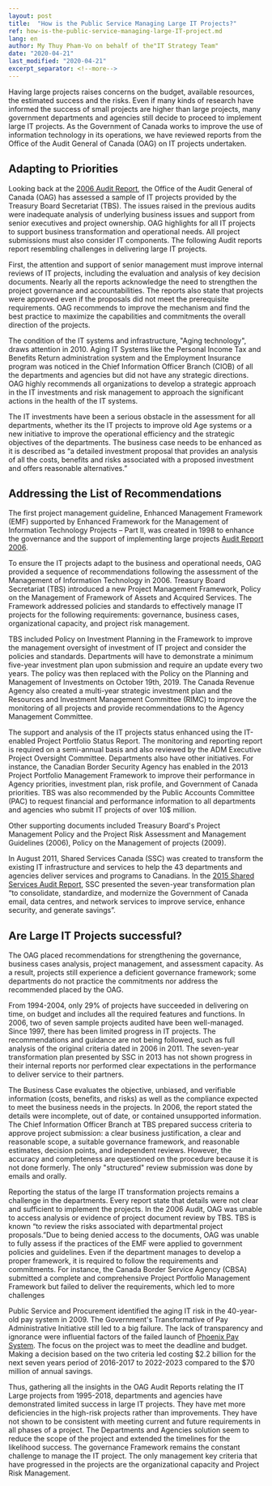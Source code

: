 ```yaml
---
layout: post
title:  "How is the Public Service Managing Large IT Projects?"
ref: how-is-the-public-service-managing-large-IT-project.md
lang: en
author: My Thuy Pham-Vo on behalf of the"IT Strategy Team"
date: "2020-04-21"
last_modified: "2020-04-21"
excerpt_separator: <!--more-->
---
```


Having large projects raises concerns on the budget, available resources, the estimated success and the risks. Even if many kinds of research have informed the success of small projects are higher than large projects, many government departments and agencies still decide to proceed to implement large IT projects. As the Government of Canada works to improve the use of information technology in its operations, we have reviewed reports from the Office of the Audit General of Canada (OAG) on IT projects undertaken. 
 
## Adapting to Priorities
Looking back at the [2006 Audit Report](https://www.oag-bvg.gc.ca/internet/English/parl_oag_200611_03_e_14971.html), the Office of the Audit General of Canada (OAG) has assessed a sample of IT projects provided by the Treasury Board Secretariat (TBS). The issues raised in the previous audits were inadequate analysis of underlying business issues and support from senior executives and project ownership. OAG highlights for all IT projects to support business transformation and operational needs. All project submissions must also consider IT components. The following Audit reports report resembling challenges in delivering large IT projects. 

First, the attention and support of senior management must improve internal reviews of IT projects, including the evaluation and analysis of key decision documents. Nearly all the reports acknowledge the need to strengthen the project governance and accountabilities. The reports also state that projects were approved even if the proposals did not meet the prerequisite requirements. OAG recommends to improve the mechanism and find the best practice to maximize the capabilities and commitments the overall direction of the projects.

The condition of the IT systems and infrastructure, "Aging technology", draws attention in 2010. Aging IT Systems like the Personal Income Tax and Benefits Return administration system and the Employment Insurance program was noticed in the Chief Information Officer Branch (CIOB) of all the departments and agencies but did not have any strategic directions. OAG highly recommends all organizations to develop a strategic approach in the IT investments and risk management to approach the significant actions in the health of the IT systems.

The IT investments have been a serious obstacle in the assessment for all departments, whether its the IT projects to improve old Age systems or a new initiative to improve the operational efficiency and the strategic objectives of the departments. The business case needs to be enhanced as it is described as “a detailed investment proposal that provides an analysis of all the costs, benefits and risks associated with a proposed investment and offers reasonable alternatives.”

## Addressing the List of Recommendations
The first project management guideline, Enhanced Management Framework (EMF) supported by Enhanced Framework for the Management of Information Technology Projects – Part II, was created in 1998 to enhance the governance and the support of implementing large projects [Audit Report 2006](https://www.oag-bvg.gc.ca/internet/English/parl_oag_200611_03_e_14971.html). 

To ensure the IT projects adapt to the business and operational needs, OAG provided a sequence of recommendations following the assessment of the Management of Information Technology in 2006. Treasury Board Secretariat (TBS) introduced a new Project Management Framework, Policy on the Management of Framework of Assets and Acquired Services. The Framework addressed policies and standards to effectively manage IT projects for the following requirements: governance, business cases, organizational capacity, and project risk management.

TBS included Policy on Investment Planning in the Framework to improve the management oversight of investment of IT project and consider the policies and standards. Departments will have to demonstrate a minimum five-year investment plan upon submission and require an update every two years. The policy was then replaced with the Policy on the Planning and Management of Investments on October 19th, 2019. The Canada Revenue Agency also created a multi-year strategic investment plan and the Resources and Investment Management Committee (RIMC) to improve the monitoring of all projects and provide recommendations to the Agency Management Committee. 

The support and analysis of the IT projects status enhanced using the IT-enabled Project Portfolio Status Report. The monitoring and reporting report is required on a semi-annual basis and also reviewed by the ADM Executive Project Oversight Committee. Departments also have other initiatives. For instance, the Canadian Border Security Agency has enabled in the 2013 Project Portfolio Management Framework to improve their performance in Agency priorities, investment plan, risk profile, and Government of Canada priorities. TBS was also recommended by the Public Accounts Committee (PAC) to request financial and performance information to all departments and agencies who submit IT projects of over 10$ million.

Other supporting documents included Treasury Board's Project Management Policy and the Project Risk Assessment and Management Guidelines (2006), Policy on the Management of projects (2009).

In August 2011, Shared Services Canada (SSC) was created to transform the existing IT infrastructure and services to help the 43 departments and agencies deliver services and programs to Canadians. In the [2015 Shared Services Audit Report](https://www.oag-bvg.gc.ca/internet/English/parl_oag_201602_04_e_41061.html#hd2d), SSC presented the seven-year transformation plan “to consolidate, standardize, and modernize the Government of Canada email, data centres, and network services to improve service, enhance security, and generate savings”. 

## Are Large IT Projects successful?
The OAG placed recommendations for strengthening the governance, business cases analysis, project management, and assessment capacity. As a result, projects still experience a deficient governance framework; some departments do not practice the commitments nor address the recommended placed by the OAG. 

From 1994-2004, only 29% of projects have succeeded in delivering on time, on budget and includes all the required features and functions. In 2006, two of seven sample projects audited have been well-managed. Since 1997, there has been limited progress in IT projects. The recommendations and guidance are not being followed, such as full analysis of the original criteria dated in 2006 in 2011. The seven-year transformation plan presented by SSC in 2013 has not shown progress in their internal reports nor performed clear expectations in the performance to deliver service to their partners.

The Business Case evaluates the objective, unbiased, and verifiable information (costs, benefits, and risks) as well as the compliance expected to meet the business needs in the projects. In 2006, the report stated the details were incomplete, out of date, or contained unsupported information. The Chief Information Officer Branch at TBS prepared success criteria to approve project submission: a clear business justification, a clear and reasonable scope, a suitable governance framework, and reasonable estimates, decision points, and independent reviews. However, the accuracy and completeness are questioned on the procedure because it is not done formerly. The only "structured" review submission was done by emails and orally.

Reporting the status of the large IT transformation projects remains a challenge in the departments. Every report state that details were not clear and sufficient to implement the projects. In the 2006 Audit, OAG was unable to access analysis or evidence of project document review by TBS. TBS is known “to review the risks associated with departmental project proposals.”Due to being denied access to the documents, OAG was unable to fully assess if the practices of the EMF were applied to government policies and guidelines. Even if the department manages to develop a proper framework, it is required to follow the requirements and commitments. For instance, the Canada Border Service Agency (CBSA) submitted a complete and comprehensive Project Portfolio Management Framework but failed to deliver the requirements, which led to more challenges

Public Service and Procurement identified the aging IT risk in the 40-year-old pay system in 2009. The Government's Transformative of Pay Administrative Initiative still led to a big failure. The lack of transparency and ignorance were influential factors of the failed launch of [Phoenix Pay System](https://www.oag-bvg.gc.ca/internet/English/parl_oag_201805_01_e_43033.html). The focus on the project was to meet the deadline and budget. Making a decision based on the two criteria led costing $2.2 billion for the next seven years period of 2016-2017 to 2022-2023 compared to the $70 million of annual savings. 

Thus, gathering all the insights in the OAG Audit Reports relating the IT Large projects from 1995-2018, departments and agencies have demonstrated limited success in large IT projects. They have met more deficiencies in the high-risk projects rather than improvements. They have not shown to be consistent with meeting current and future requirements in all phases of a project. The Departments and Agencies solution seem to reduce the scope of the project and extended the timelines for the likelihood success. The governance Framework remains the constant challenge to manage the IT project. The only management key criteria that have progressed in the projects are the organizational capacity and Project Risk Management.
